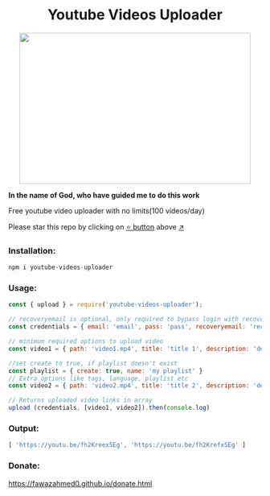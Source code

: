 <h1 align="center">Youtube Videos Uploader</h1>

<p align="center">
  <img width="460" height="300" src="https://github.com/fawazahmed0/youtube-uploader/raw/main/youtube.png">
</p>




**In the name of God, who have guided me to do this work**


Free youtube video uploader with no limits(100 videos/day)

Please star this repo by clicking on [:star: button](#) above [:arrow_upper_right:](#)

### Installation:
```js
npm i youtube-videos-uploader
```

### Usage:
```js
const { upload } = require('youtube-videos-uploader');

// recoveryemail is optional, only required to bypass login with recovery email if prompted for confirmation
const credentials = { email: 'email', pass: 'pass', recoveryemail: 'recoveryemail' }

// minimum required options to upload video
const video1 = { path: 'video1.mp4', title: 'title 1', description: 'description 1' }

//set create to true, if playlist doesn't exist
const playlist = { create: true, name: 'my playlist' }
// Extra options like tags, language, playlist etc
const video2 = { path: 'video2.mp4', title: 'title 2', description: 'description 2', language: 'english', tags: ['video', 'github'], playlist: playlist }

// Returns uploaded video links in array
upload (credentials, [video1, video2]).then(console.log)
```

### Output:
```js
[ 'https://youtu.be/fh2Kreex5Eg', 'https://youtu.be/fh2Krefx5Eg' ]
```

### Donate:
https://fawazahmed0.github.io/donate.html

